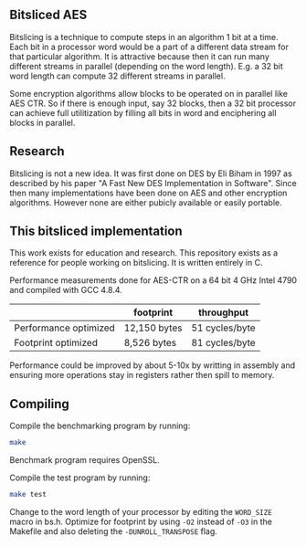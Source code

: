 Bitsliced AES
-------------

Bitslicing is a technique to compute steps in an algorithm 1 bit at a time.  Each bit in a processor word would be a part
of a different data stream for that particular algorithm.  It is attractive because then it can run many different streams 
in parallel (depending on the word length).  E.g. a 32 bit word length can compute 32 different streams in parallel.

Some encryption algorithms allow blocks to be operated on in parallel like AES CTR.  So if there is enough input, say 32 blocks,
then a 32 bit processor can achieve full utilitization by filling all bits in word and enciphering all blocks in parallel.


Research
--------


Bitslicing is not a new idea.  It was first done on DES by Eli Biham in 1997 as described by his paper "A Fast New DES Implementation in Software".
Since then many implementations have been done on AES and other encryption algorithms.  However none are either pubicly available or easily portable.


This bitsliced implementation
-----------------------------

This work exists for education and research.  This repository exists as a reference for people working on bitslicing.
It is written entirely in C.

Performance measurements done for AES-CTR on a 64 bit 4 GHz Intel 4790 and compiled with GCC 4.8.4.

|                      |footprint | throughput |
|----------------------|----------|------------|
|Performance optimized |  12,150 bytes  | 51 cycles/byte |
|Footprint optimized   | 8,526 bytes | 81 cycles/byte |

Performance could be improved by about 5-10x by writting in assembly and ensuring
more operations stay in registers rather then spill to memory.


Compiling
----------

Compile the benchmarking program by running:

```bash
make
```

Benchmark program requires OpenSSL.


Compile the test program by running:

```bash
make test
```

Change to the word length of your processor by editing the `WORD_SIZE` macro in bs.h.  Optimize for
footprint by using `-O2` instead of `-O3` in the Makefile and also deleting the `-DUNROLL_TRANSPOSE` 
flag.


